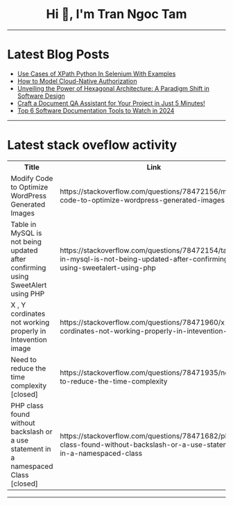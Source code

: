 <h1 align="center">Hi 👋, I'm Tran Ngoc Tam</h1>

---

# Latest Blog Posts 
<!-- BLOG-POST-LIST:START -->
- [Use Cases of XPath Python In Selenium With Examples](https://dev.to/lambdatest/use-cases-of-xpath-python-in-selenium-with-examples-lec)
- [How to Model Cloud-Native Authorization](https://dev.to/permit_io/how-to-model-cloud-native-authorization-aek)
- [Unveiling the Power of Hexagonal Architecture: A Paradigm Shift in Software Design](https://dev.to/zaiddoussama/unveiling-the-power-of-hexagonal-architecture-a-paradigm-shift-in-software-design-11m5)
- [Craft a Document QA Assistant for Your Project in Just 5 Minutes!](https://dev.to/jianzs/craft-a-document-qa-assistant-for-your-project-in-just-5-minutes-40pc)
- [Top 6 Software Documentation Tools to Watch in 2024](https://dev.to/allenz_1011/top-6-software-documentation-tools-to-watch-in-2024-4imp)
<!-- BLOG-POST-LIST:END -->

---

# Latest stack oveflow activity
<table>
  <tr><th>Title</th><th>Link</th></tr>
  <!-- STACKOVERFLOW:START --><tr><td>Modify Code to Optimize WordPress Generated Images</td><td>https://stackoverflow.com/questions/78472156/modify-code-to-optimize-wordpress-generated-images</td></tr><tr><td>Table in MySQL is not being updated after confirming using SweetAlert using PHP</td><td>https://stackoverflow.com/questions/78472154/table-in-mysql-is-not-being-updated-after-confirming-using-sweetalert-using-php</td></tr><tr><td>X , Y cordinates not working properly in Intevention image</td><td>https://stackoverflow.com/questions/78471960/x-y-cordinates-not-working-properly-in-intevention-image</td></tr><tr><td>Need to reduce the time complexity [closed]</td><td>https://stackoverflow.com/questions/78471935/need-to-reduce-the-time-complexity</td></tr><tr><td>PHP class found without backslash or a use statement in a namespaced Class [closed]</td><td>https://stackoverflow.com/questions/78471682/php-class-found-without-backslash-or-a-use-statement-in-a-namespaced-class</td></tr><!-- STACKOVERFLOW:END -->
</table>

---


